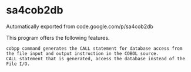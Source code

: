 # sa4cob2db
Automatically exported from code.google.com/p/sa4cob2db



This program offers the following features.

    cobpp command generates the CALL statement for database access from the file input and output instruction in the COBOL source.
    CALL statement that is generated, access the database instead of the File I/O.



